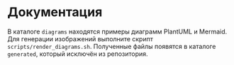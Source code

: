 # Документация

В каталоге `diagrams` находятся примеры диаграмм PlantUML и Mermaid.
Для генерации изображений выполните скрипт `scripts/render_diagrams.sh`.
Полученные файлы появятся в каталоге `generated`, который исключён из репозитория.
